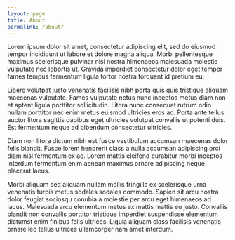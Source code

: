 ```yaml
---
layout: page
title: About
permalink: /about/
---
```


Lorem ipsum dolor sit amet, consectetur adipiscing elit, sed do eiusmod tempor incididunt ut labore et dolore magna aliqua. Morbi pellentesque maximus scelerisque pulvinar nisi nostra himenaeos malesuada molestie vulputate nec lobortis ut. Gravida imperdiet consectetur dolor eget tempor fames tempus fermentum ligula tortor nostra torquent id pretium eu.

Libero volutpat justo venenatis facilisis nibh porta quis quis tristique aliquam maecenas vulputate. Fames vulputate netus nunc inceptos metus diam non et aptent ligula porttitor sollicitudin. Litora nunc consequat rutrum odio nullam porttitor nec enim metus euismod ultricies eros ad. Porta ante tellus auctor litora sagittis dapibus eget ultricies volutpat convallis ut potenti duis. Est fermentum neque ad bibendum consectetur ultricies.

Diam non litora dictum nibh est fusce vestibulum accumsan maecenas dolor felis blandit. Fusce lorem hendrerit class a nulla accumsan adipiscing orci diam nisl fermentum ex ac. Lorem mattis eleifend curabitur morbi inceptos interdum fermentum enim aenean maximus ornare adipiscing neque placerat lacus.

Morbi aliquam sed aliquam nullam mollis fringilla ex scelerisque urna venenatis turpis metus sodales sodales commodo. Sapien sit arcu nostra dolor feugiat sociosqu conubia a molestie per arcu eget himenaeos ad lacus. Malesuada arcu elementum metus ex mattis mattis eu justo. Convallis blandit non convallis porttitor tristique imperdiet suspendisse elementum dictumst enim finibus felis ultrices. Ligula aliquam class facilisis venenatis ornare leo tellus ultrices ullamcorper nam amet interdum.